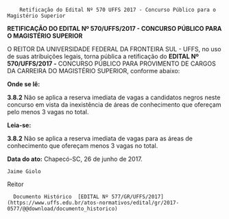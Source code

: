        Retificação do Edital Nº 570 UFFS 2017 - Concurso Público para o Magistério Superior  

**RETIFICAÇÃO DO EDITAL Nº 570/UFFS/2017 - CONCURSO PÚBLICO PARA O MAGISTÉRIO SUPERIOR**

  O REITOR DA UNIVERSIDADE FEDERAL DA FRONTEIRA SUL - UFFS, no uso de suas atribuições legais, torna pública a retificação do **EDITAL Nº 570/UFFS/2017 -** CONCURSO PÚBLICO PARA PROVIMENTO DE CARGOS DA CARREIRA DO MAGISTÉRIO SUPERIOR, conforme abaixo:

  

 **Onde se lê:**

 **3.8.2** Não se aplica a reserva imediata de vagas a candidatos negros neste concurso em vista da inexistência de áreas de conhecimento que ofereçam pelo menos 3 vagas no total.

  

 **Leia-se:**

 **3.8.2** Não se aplica a reserva imediata de vagas para as áreas de conhecimento que ofereçam menos 3 vagas no total.

   **Data do ato:** Chapecó-SC, 26 de junho de 2017.   
 

    Jaime Giolo   
 Reitor 

      Documento Histórico  [EDITAL Nº 577/GR/UFFS/2017](https://www.uffs.edu.br/atos-normativos/edital/gr/2017-0577/@@download/documento_historico)     
      
